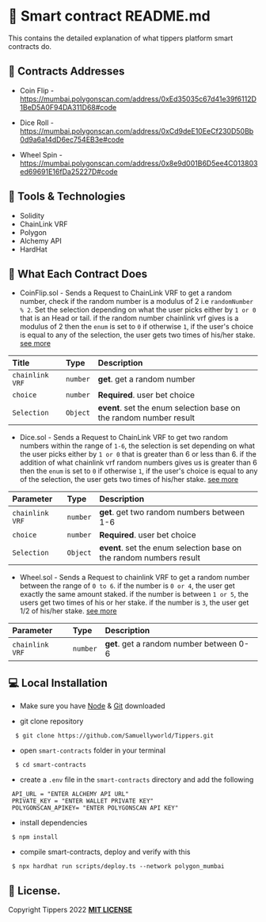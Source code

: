 # 📃 Smart contract README.md
This contains the detailed  explanation of  what tippers platform smart contracts do.

## 🪪 Contracts Addresses
- Coin Flip - https://mumbai.polygonscan.com/address/0xEd35035c67d41e39f6112D1BeD5A0F94DA311D68#code

- Dice Roll - https://mumbai.polygonscan.com/address/0xCd9deE10EeCf230D50Bb0d9a6a14dD6ec754EB3e#code

- Wheel Spin - https://mumbai.polygonscan.com/address/0x8e9d001B6D5ee4C013803ed69691E16fDa25227D#code

## 🎈 Tools & Technologies
- Solidity 
- ChainLink VRF
- Polygon
- Alchemy API
- HardHat

## 🔂 What Each Contract Does

- CoinFlip.sol - Sends a Request to ChainLink VRF to get a random number, check if the random number is a modulus of 2 i.e ``randomNumber % 2``. Set the selection depending on what the user picks either by  ``1 or 0`` that is an Head or tail. if the random number  chainlink vrf gives is a modulus of 2 then the ``enum`` is set to ``0`` if otherwise ``1``, if the user's choice is equal to any of the selection, the user gets two times of his/her stake. [see more](https://github.com/Samuellyworld/Tippers/blob/main/smart-contracts/contracts/CoinFlip.sol)

| Title | Type     | Description                |
| :-------- | :------- | :------------------------- |
| `chainlink VRF` | `number` | **get**. get a random number|
| `choice` | `number` | **Required**. user bet choice |
| `Selection` | `Object` | **event**. set the enum selection base on the random number result|


- Dice.sol - Sends a Request to ChainLink VRF to get two random numbers within the range of ``1-6``, the selection is set depending on what the user picks either by  ``1 or 0`` that is greater than 6 or less than 6. if the addition of what chainlink vrf random numbers gives us is greater than 6 then the ``enum`` is set to ``0`` if otherwise ``1``, if the user's choice is equal to any of the selection, the user gets two times of his/her stake. [see more](https://github.com/Samuellyworld/Tippers/blob/main/smart-contracts/contracts/Dice.sol)

| Parameter | Type     | Description                |
| :-------- | :------- | :------------------------- |
| `chainlink VRF` | `number` | **get**. get two random numbers between 1-6|
| `choice` | `number` | **Required**. user bet choice |
| `Selection` | `Object` | **event**. set the enum selection base on the random numbers result |

- Wheel.sol - Sends a Request to chainlink VRF to get a random number between the range of ``0 to 6``. if the number is ``0 or 4``, the user get exactly the same amount staked. if the number is between ``1 or 5``, the users get two times of his or her stake. if the number is ``3``, the user get 1/2 of his/her stake. [see more](https://github.com/Samuellyworld/Tippers/blob/main/smart-contracts/contracts/Wheel.sol)

| Parameter | Type     | Description                |
| :-------- | :------- | :------------------------- |
| `chainlink VRF` | `number` | **get**. get a random number between 0-6|


## 💻 Local Installation

- Make sure you have [Node](https://nodejs.org/en/download/) & [Git](https://git-scm.com/downloads) downloaded

* git clone repository

```
  $ git clone https://github.com/Samuellyworld/Tippers.git
```

* open `smart-contracts` folder in your terminal

```
  $ cd smart-contracts
```
- create a `.env` file in the `smart-contracts` directory and add the following 

```
 API_URL = "ENTER ALCHEMY API URL"
 PRIVATE_KEY = "ENTER WALLET PRIVATE KEY"
 POLYGONSCAN_APIKEY= "ENTER POLYGONSCAN API KEY"
```

- install dependencies 
```
 $ npm install
```
- compile smart-contracts, deploy and verify with this

```
 $ npx hardhat run scripts/deploy.ts --network polygon_mumbai
```

## 🪪 License.
Copyright Tippers 2022 [**MIT LICENSE**](https://github.com/Samuellyworld/Tippers/blob/main/LICENSE)
